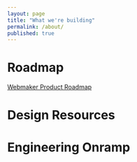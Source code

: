```yaml
---
layout: page
title: "What we're building"
permalink: /about/
published: true
---
```


# Roadmap

[Webmaker Product Roadmap](https://wiki.mozilla.org/Webmaker/2015/Product)

# Design Resources

# Engineering Onramp